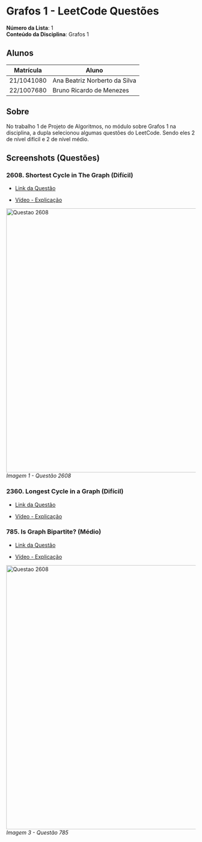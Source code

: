
# Grafos 1 - LeetCode Questões

**Número da Lista**: 1<br>
**Conteúdo da Disciplina**: Grafos 1<br>

## Alunos
|Matrícula | Aluno |
| -- | -- |
| 21/1041080  |  Ana Beatriz Norberto da Silva |
| 22/1007680  |  Bruno Ricardo de Menezes |

## Sobre 
No trabalho 1 de Projeto de Algoritmos, no módulo sobre Grafos 1 na disciplina, a dupla selecionou algumas questões do LeetCode. Sendo eles 2 de nível difícil e 2 de nível médio.

## Screenshots (Questões)

### 2608. Shortest Cycle in The Graph (Difícil)

- [Link da Questão](https://leetcode.com/problems/shortest-cycle-in-a-graph/description/)

- [Vídeo - Explicação](https://youtu.be/8XMtwjMO2bs)

<div align="left">
  <img src="https://github.com/user-attachments/assets/1f272e01-29bd-4695-a163-144c16475b70" width="700" alt="Questao 2608">
  <br>
    <em>Imagem 1 - Questão 2608</em>

</div>

### 2360. Longest Cycle in a Graph (Difícil)

- [Link da Questão](https://leetcode.com/problems/longest-cycle-in-a-graph/description/)

- [Vídeo - Explicação]()

<!-- <div align="left">
  <img src="https://github.com/user-attachments/assets/1f272e01-29bd-4695-a163-144c16475b70" width="700" alt="Questao 2360">
  <br>
    <em>Imagem 1 - Questão 2608</em>

</div> -->

### 785. Is Graph Bipartite? (Médio)

- [Link da Questão](https://leetcode.com/problems/is-graph-bipartite/)

- [Vídeo - Explicação](https://youtu.be/BoBWLCTj168)

<div align="left">
  <img src="https://github.com/user-attachments/assets/14695fe5-d256-4ac4-b4d4-5c85c0668420" width="700" alt="Questao 2608">
  <br>
    <em>Imagem 3 - Questão 785</em>

</div>






